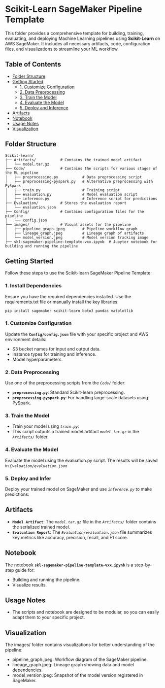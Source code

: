 # Scikit-Learn SageMaker Pipeline Template

This folder provides a comprehensive template for building, training, evaluating, and deploying Machine Learning pipelines using **Scikit-Learn** on AWS SageMaker. It includes all necessary artifacts, code, configuration files, and visualizations to streamline your ML workflow.

## Table of Contents

- [Folder Structure](#Folder-Structure)
- [Getting Started](#getting-started)
  - [1. Customize Configuration](#1.-Customize-Configuration)
  - [2. Data Preprocessing](#2.-Data-Preprocessing)
  - [3. Train the Model](#3.-Train-the-Model)
  - [4. Evaluate the Model](#4.-Evaluate-the-Model)
  - [5. Deploy and Inference](#5.-Deploy-and-Inference)
- [Artifacts](#Artifacts)
- [Notebook](#Notebook)
- [Usage Notes](#Usage-Notes)
- [Visualization](#Visualization)


## Folder Structure

```plaintext
Scikit-learn/
├── Artifacts/           # Contains the trained model artifact
│   └── model.tar.gz
├── Code/                # Contains the scripts for various stages of the ML pipeline
│   ├── preprocessing.py           # Data preprocessing script
│   ├── preprocessing-pyspark.py   # Alternative preprocessing with PySpark
│   ├── train.py                   # Training script
│   ├── evaluation.py              # Model evaluation script
│   ├── inference.py               # Inference script for predictions
├── Evaluation/          # Stores the evaluation report
│   └── evaluation.json
├── Config/              # Contains configuration files for the pipeline
│   └── config.json
├── images/              # Visual assets for the pipeline
│   ├── pipeline_graph.jpeg        # Pipeline workflow graph
│   ├── lineage_graph.jpeg         # Lineage graph of artifacts
│   └── model_version.jpeg         # Model version tracking image
├── skl-sagemaker-pipeline-template-vxx.ipynb  # Jupyter notebook for building and running the pipeline
```

## Getting Started
Follow these steps to use the Scikit-learn SageMaker Pipeline Template:

### 1. Install Dependencies
Ensure you have the required dependencies installed. Use the requirements.txt file or manually install the key libraries:

```bash
pip install sagemaker scikit-learn boto3 pandas matplotlib
```

### 1. Customize Configuration
Update the **`Config/config.json`** file with your specific project and AWS environment details:

- S3 bucket names for input and output data.
- Instance types for training and inference.
- Model hyperparameters.

### 2. Data Preprocessing
Use one of the preprocessing scripts from the *`Code/`* folder:

- **`preprocessing.py`**: Standard Scikit-learn preprocessing.
- **`preprocessing-pyspark.py`**: For handling large-scale datasets using PySpark.

### 3. Train the Model
- Train your model using *`train.py`*:
- This script outputs a trained model artifact *`model.tar.gz`* in the *`Artifacts/`* folder.

### 4. Evaluate the Model
Evaluate the model using the evaluation.py script. The results will be saved in *`Evaluation/evaluation.json`*

### 5. Deploy and Infer
Deploy your trained model on SageMaker and use *`inference.py`* to make predictions:


## Artifacts
- **`Model Artifact`**: The *`model.tar.gz`* file in the *`Artifacts/`* folder contains the serialized trained model.
- **`Evaluation Report`**: The *`Evaluation/evaluation.json`* file summarizes key metrics like accuracy, precision, recall, and F1 score.


## Notebook
The notebook **`skl-sagemaker-pipeline-template-vxx.ipynb`** is a step-by-step guide for:

- Building and running the pipeline.
- Visualize results.


## Usage Notes
- The scripts and notebook are designed to be modular, so you can easily adapt them to your specific project.


## Visualization
The images/ folder contains visualizations for better understanding of the pipeline:
- pipeline_graph.jpeg: Workflow diagram of the SageMaker pipeline.
- lineage_graph.jpeg: Lineage graph showing data and model dependencies.
- model_version.jpeg: Snapshot of the model version registered in SageMaker.




